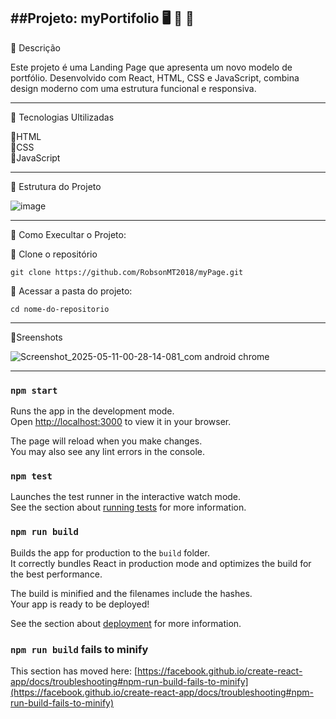 ##Projeto: myPortifolio 🖥️ 🔧 🔨
---------------------------------------------------------
🔗 Descrição

<p>Este projeto é uma Landing Page que apresenta um novo modelo de portfólio. Desenvolvido com React, HTML, CSS e JavaScript, combina design moderno com uma estrutura funcional e responsiva.</p>

---------------------------------------------------------
🔗 Tecnologias Ultilizadas

 📍HTML<br>
 📍CSS<br>
 📍JavaScript

---------------------------------------------------------

📁 Estrutura do Projeto

![image](https://github.com/user-attachments/assets/4f21103b-c9f0-4b24-bfa2-a7ed434ebd7d)

---------------------------------------------------------

🔗 Como Execultar o Projeto:

 📂 Clone o repositório
  
    git clone https://github.com/RobsonMT2018/myPage.git

 📂 Acessar a pasta do projeto:

    cd nome-do-repositorio

---------------------------------------------------------
📸Sreenshots

![Screenshot_2025-05-11-00-28-14-081_com android chrome](https://github.com/user-attachments/assets/850b1591-77e8-467a-b53f-66632cd9d092)

---------------------------------------------------------


### `npm start`

Runs the app in the development mode.\
Open [http://localhost:3000](http://localhost:3000) to view it in your browser.

The page will reload when you make changes.\
You may also see any lint errors in the console.

### `npm test`

Launches the test runner in the interactive watch mode.\
See the section about [running tests](https://facebook.github.io/create-react-app/docs/running-tests) for more information.

### `npm run build`

Builds the app for production to the `build` folder.\
It correctly bundles React in production mode and optimizes the build for the best performance.

The build is minified and the filenames include the hashes.\
Your app is ready to be deployed!

See the section about [deployment](https://facebook.github.io/create-react-app/docs/deployment) for more information.


### `npm run build` fails to minify

This section has moved here: [https://facebook.github.io/create-react-app/docs/troubleshooting#npm-run-build-fails-to-minify](https://facebook.github.io/create-react-app/docs/troubleshooting#npm-run-build-fails-to-minify)
